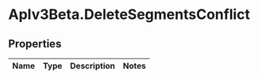 # ApIv3Beta.DeleteSegmentsConflict

## Properties

Name | Type | Description | Notes
------------ | ------------- | ------------- | -------------



